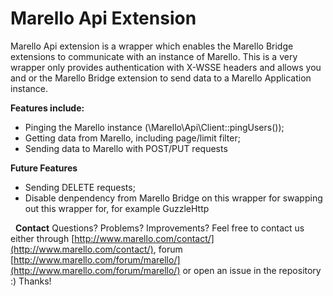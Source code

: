 Marello Api Extension
=============

Marello Api extension is a wrapper which enables the Marello Bridge extensions to communicate with an
instance of Marello. This is a very wrapper only provides authentication with X-WSSE headers and allows you and or
the Marello Bridge extension to send data to a Marello Application instance.

**Features include:**
- Pinging the Marello instance (\Marello\Api\Client::pingUsers());
- Getting data from Marello, including page/limit filter;
- Sending data to Marello with POST/PUT requests

**Future Features**
- Sending DELETE requests;
- Disable denpendency from Marello Bridge on this wrapper for swapping out this wrapper for, for example GuzzleHttp


  **Contact**
Questions? Problems? Improvements?
Feel free to contact us either through [http://www.marello.com/contact/](http://www.marello.com/contact/), forum [http://www.marello.com/forum/marello/](http://www.marello.com/forum/marello/) or open an issue in the repository :) Thanks!